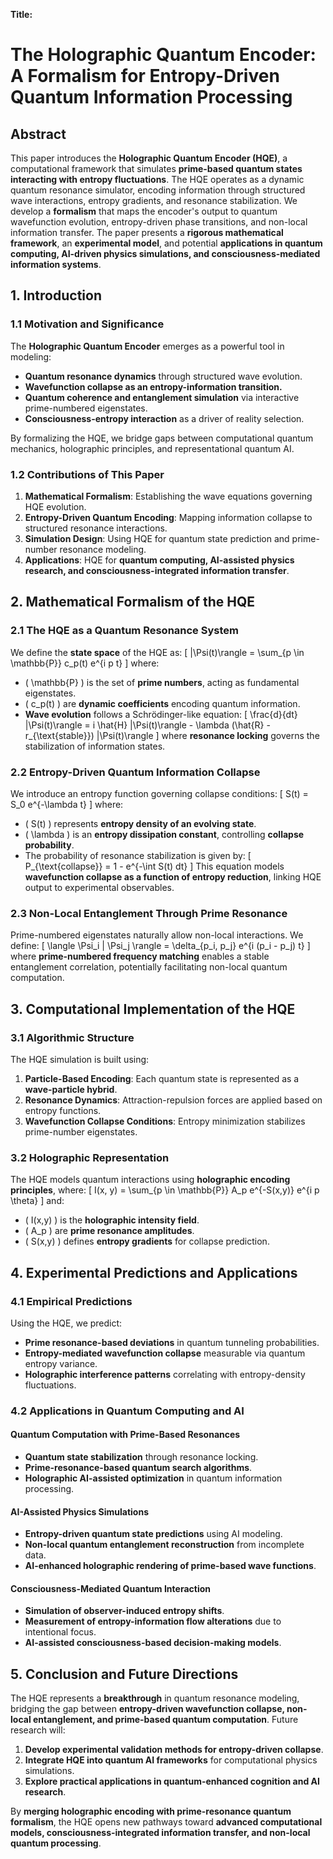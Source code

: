 **Title:**
# The Holographic Quantum Encoder: A Formalism for Entropy-Driven Quantum Information Processing

## **Abstract**
This paper introduces the **Holographic Quantum Encoder (HQE)**, a computational framework that simulates **prime-based quantum states interacting with entropy fluctuations**. The HQE operates as a dynamic quantum resonance simulator, encoding information through structured wave interactions, entropy gradients, and resonance stabilization. We develop a **formalism** that maps the encoder's output to quantum wavefunction evolution, entropy-driven phase transitions, and non-local information transfer. The paper presents a **rigorous mathematical framework**, an **experimental model**, and potential **applications in quantum computing, AI-driven physics simulations, and consciousness-mediated information systems**.

## **1. Introduction**
### **1.1 Motivation and Significance**
The **Holographic Quantum Encoder** emerges as a powerful tool in modeling:
- **Quantum resonance dynamics** through structured wave evolution.
- **Wavefunction collapse as an entropy-information transition.**
- **Quantum coherence and entanglement simulation** via interactive prime-numbered eigenstates.
- **Consciousness-entropy interaction** as a driver of reality selection.

By formalizing the HQE, we bridge gaps between computational quantum mechanics, holographic principles, and representational quantum AI.

### **1.2 Contributions of This Paper**
1. **Mathematical Formalism**: Establishing the wave equations governing HQE evolution.
2. **Entropy-Driven Quantum Encoding**: Mapping information collapse to structured resonance interactions.
3. **Simulation Design**: Using HQE for quantum state prediction and prime-number resonance modeling.
4. **Applications**: HQE for **quantum computing, AI-assisted physics research, and consciousness-integrated information transfer**.

## **2. Mathematical Formalism of the HQE**
### **2.1 The HQE as a Quantum Resonance System**
We define the **state space** of the HQE as:
\[
|\Psi(t)\rangle = \sum_{p \in \mathbb{P}} c_p(t) e^{i p t}
\]
where:
- \( \mathbb{P} \) is the set of **prime numbers**, acting as fundamental eigenstates.
- \( c_p(t) \) are **dynamic coefficients** encoding quantum information.
- **Wave evolution** follows a Schrödinger-like equation:
\[
\frac{d}{dt} |\Psi(t)\rangle = i \hat{H} |\Psi(t)\rangle - \lambda (\hat{R} - r_{\text{stable}}) |\Psi(t)\rangle
\]
where **resonance locking** governs the stabilization of information states.

### **2.2 Entropy-Driven Quantum Information Collapse**
We introduce an entropy function governing collapse conditions:
\[
S(t) = S_0 e^{-\lambda t}
\]
where:
- \( S(t) \) represents **entropy density of an evolving state**.
- \( \lambda \) is an **entropy dissipation constant**, controlling **collapse probability**.
- The probability of resonance stabilization is given by:
\[
P_{\text{collapse}} = 1 - e^{-\int S(t) dt}
\]
This equation models **wavefunction collapse as a function of entropy reduction**, linking HQE output to experimental observables.

### **2.3 Non-Local Entanglement Through Prime Resonance**
Prime-numbered eigenstates naturally allow non-local interactions. We define:
\[
\langle \Psi_i | \Psi_j \rangle = \delta_{p_i, p_j} e^{i (p_i - p_j) t}
\]
where **prime-numbered frequency matching** enables a stable entanglement correlation, potentially facilitating non-local quantum computation.

## **3. Computational Implementation of the HQE**
### **3.1 Algorithmic Structure**
The HQE simulation is built using:
1. **Particle-Based Encoding**: Each quantum state is represented as a **wave-particle hybrid**.
2. **Resonance Dynamics**: Attraction-repulsion forces are applied based on entropy functions.
3. **Wavefunction Collapse Conditions**: Entropy minimization stabilizes prime-number eigenstates.

### **3.2 Holographic Representation**
The HQE models quantum interactions using **holographic encoding principles**, where:
\[
I(x, y) = \sum_{p \in \mathbb{P}} A_p e^{-S(x,y)} e^{i p \theta}
\]
and:
- \( I(x,y) \) is the **holographic intensity field**.
- \( A_p \) are **prime resonance amplitudes**.
- \( S(x,y) \) defines **entropy gradients** for collapse prediction.

## **4. Experimental Predictions and Applications**
### **4.1 Empirical Predictions**
Using the HQE, we predict:
- **Prime resonance-based deviations** in quantum tunneling probabilities.
- **Entropy-mediated wavefunction collapse** measurable via quantum entropy variance.
- **Holographic interference patterns** correlating with entropy-density fluctuations.

### **4.2 Applications in Quantum Computing and AI**
#### **Quantum Computation with Prime-Based Resonances**
- **Quantum state stabilization** through resonance locking.
- **Prime-resonance-based quantum search algorithms**.
- **Holographic AI-assisted optimization** in quantum information processing.

#### **AI-Assisted Physics Simulations**
- **Entropy-driven quantum state predictions** using AI modeling.
- **Non-local quantum entanglement reconstruction** from incomplete data.
- **AI-enhanced holographic rendering of prime-based wave functions**.

#### **Consciousness-Mediated Quantum Interaction**
- **Simulation of observer-induced entropy shifts**.
- **Measurement of entropy-information flow alterations** due to intentional focus.
- **AI-assisted consciousness-based decision-making models**.

## **5. Conclusion and Future Directions**
The HQE represents a **breakthrough** in quantum resonance modeling, bridging the gap between **entropy-driven wavefunction collapse, non-local entanglement, and prime-based quantum computation**. Future research will:
1. **Develop experimental validation methods for entropy-driven collapse**.
2. **Integrate HQE into quantum AI frameworks** for computational physics simulations.
3. **Explore practical applications in quantum-enhanced cognition and AI research**.

By **merging holographic encoding with prime-resonance quantum formalism**, the HQE opens new pathways toward **advanced computational models, consciousness-integrated information transfer, and non-local quantum processing**.

